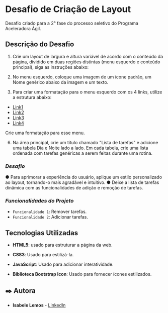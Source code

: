# Desafio de Criação de Layout

Desafio criado para a 2° fase do processo seletivo do Programa Aceleradora Ágil.


## Descrição do Desafio
1. Crie um layout de largura e altura variável de acordo com o conteúdo da página, dividido em duas
regiões distintas (menu esquerdo e conteúdo principal), siga as instruções abaixo:

   
3. No menu esquerdo, 
coloque uma imagem de um ícone padrão, um Nome genérico abaixo da imagem e
um texto.
4. Para criar uma formatação para o menu esquerdo com os 4 links, utilize a estrutura abaixo:

  <ul>
   <li><a href=”#”>Link1</a></li>
   <li><a href=”#”>Link2</a></li>
   <li><a href=”#”>Link3</a></li>
   <li><a href=”#”>Link4</a></li>
</ul>


   Crie uma formatação para esse menu.

6. Na área principal, crie um título chamado "Lista de tarefas" e adicione uma tabela Dia e Noite
lado a lado. Em cada tabela, crie uma lista ordenada com tarefas genéricas a serem feitas
durante uma rotina.

### *Desafio*
● Para aprimorar a experiência do usuário, aplique um estilo personalizado ao layout,
tornando-o mais agradável e intuitivo.
● Deixe a lista de tarefas dinâmica com as funcionalidades de adição e remoção de tarefas.

### *Funcionalidades do Projeto*
- `Funcionalidade 1`: Remover tarefas.
- `Funcionalidade 2`: Adicionar tarefas.



## Tecnologias Utilizadas

* **HTML5**: usado para estruturar a página da web.

* **CSS3**: Usado para estilizá-la.

* **JavaScript**: Usado para adicionar interatividade.
  
* **Biblioteca Bootstrap Icon**: Usado para fornecer ícones estilizados.



## ✒️ Autora

* **Isabele Lemos** - [LinkedIn](https://www.linkedin.com/in/isabele-lemos-5568b5215/)


